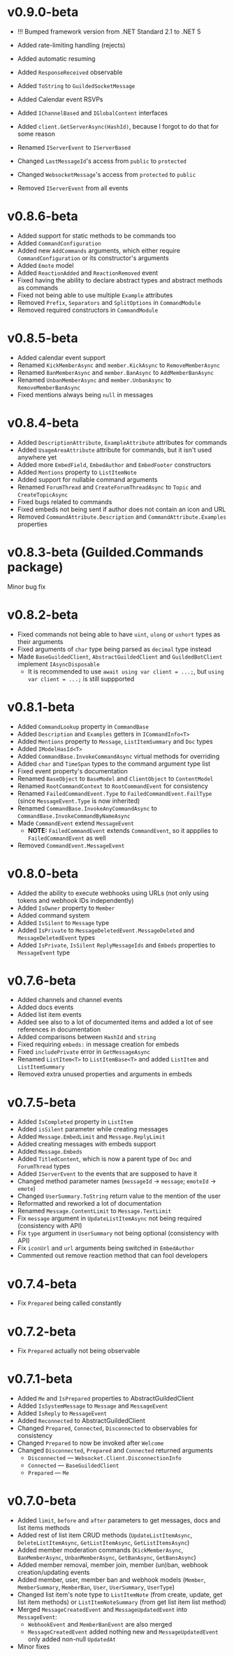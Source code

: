 # v0.9.0-beta

- !!! Bumped framework version from .NET Standard 2.1 to .NET 5

- Added rate-limiting handling (rejects)
- Added automatic resuming
- Added `ResponseReceived` observable
- Added `ToString` to `GuildedSocketMessage`
- Added Calendar event RSVPs
- Added `IChannelBased` and `IGlobalContent` interfaces
- Added `client.GetServerAsync(HashId)`, because I forgot to do that for some reason
- Renamed `IServerEvent` to `IServerBased`
- Changed `LastMessageId`'s access from `public` to `protected`
- Changed `WebsocketMessage`'s access from `protected` to `public`
- Removed `IServerEvent` from all events

# v0.8.6-beta

- Added support for static methods to be commands too
- Added `CommandConfiguration`
- Added new `AddCommands` arguments, which either require `CommandConfiguration` or its constructor's arguments
- Added `Emote` model
- Added `ReactionAdded` and `ReactionRemoved` event
- Fixed having the ability to declare abstract types and abstract methods as commands
- Fixed not being able to use multiple `Example` attributes
- Removed `Prefix`, `Separators` and `SplitOptions` in `CommandModule`
- Removed required constructors in `CommandModule`

# v0.8.5-beta

- Added calendar event support
- Renamed `KickMemberAsync` and `member.KickAsync` to `RemoveMemberAsync`
- Renamed `BanMemberAsync` and `member.BanAsync` to `AddMemberBanAsync`
- Renamed `UnbanMemberAsync` and `member.UnbanAsync` to `RemoveMemberBanAsync`
- Fixed mentions always being `null` in messages

# v0.8.4-beta

- Added `DescriptionAttribute`, `ExampleAttribute` attributes for commands
- Added `UsageAreaAttribute` attribute for commands, but it isn't used anywhere yet
- Added more `EmbedField`, `EmbedAuthor` and `EmbedFooter` constructors
- Added `Mentions` property to `ListItemNote`
- Added support for nullable command arguments
- Renamed `ForumThread` and `CreateForumThreadAsync` to `Topic` and `CreateTopicAsync`
- Fixed bugs related to commands
- Fixed embeds not being sent if author does not contain an icon and URL
- Removed `CommandAttribute.Description` and `CommandAttribute.Examples` properties

# v0.8.3-beta (Guilded.Commands package)

Minor bug fix

# v0.8.2-beta

- Fixed commands not being able to have `uint`, `ulong` or `ushort` types as their arguments
- Fixed arguments of `char` type being parsed as `decimal` type instead
- Made `BaseGuildedClient`, `AbstractGuildedClient` and `GuildedBotClient` implement `IAsyncDisposable`
    - It is recommended to use `await using var client = ...;`, but `using var client = ...;` is still suppported

# v0.8.1-beta

- Added `CommandLookup` property in `CommandBase`
- Added `Description` and `Examples` getters in `ICommandInfo<T>`
- Added `Mentions` property to `Message`, `ListItemSummary` and `Doc` types
- Added `IModelHasId<T>`
- Added `CommandBase.InvokeCommandAsync` virtual methods for overriding
- Added `char` and `TimeSpan` types to the command argument type list
- Fixed event property's documentation
- Renamed `BaseObject` to `BaseModel` and `ClientObject` to `ContentModel`
- Renamed `RootCommandContext` to `RootCommandEvent` for consistency
- Renamed `FailedCommandEvent.Type` to `FailedCommandEvent.FailType` (since `MessageEvent.Type` is now inherited)
- Renamed `CommandBase.InvokeAnyCommandAsync` to `CommandBase.InvokeCommandByNameAsync`
- Made `CommandEvent` extend `MessageEvent`
    - **NOTE:** `FailedCommandEvent` extends `CommandEvent`, so it appplies to `FailedCommandEvent` as well
- Removed `CommandEvent.MessageEvent`

# v0.8.0-beta

- Added the ability to execute webhooks using URLs (not only using tokens and webhook IDs independently)
- Added `IsOwner` property to `Member`
- Added command system
- Added `IsSilent` to `Message` type
- Added `IsPrivate` to `MessageDeletedEvent.MessageDeleted` and `MessageDeletedEvent` types
- Added `IsPrivate`, `IsSilent` `ReplyMessageIds` and `Embeds` properties to `MessageEvent` type

# v0.7.6-beta

- Added channels and channel events
- Added docs events
- Added list item events
- Added see also to a lot of documented items and added a lot of see references in documentation
- Added comparisons between `HashId` and `string`
- Fixed requiring `embeds:` in message creation for embeds
- Fixed `includePrivate` error in `GetMessageAsync`
- Renamed `ListItem<T>` to `ListItemBase<T>` and added `ListItem` and `ListItemSummary`
- Removed extra unused properties and arguments in embeds

# v0.7.5-beta

- Added `IsCompleted` property in `ListItem`
- Added `isSilent` parameter while creating messages
- Added `Message.EmbedLimit` and `Message.ReplyLimit`
- Added creating messages with embeds support
- Added `Message.Embeds`
- Added `TitledContent`, which is now a parent type of `Doc` and `ForumThread` types
- Added `IServerEvent` to the events that are supposed to have it
- Changed method parameter names (`messageId` -> `message`; `emoteId` -> `emote`)
- Changed `UserSummary.ToString` return value to the mention of the user
- Reformatted and reworked a lot of documentation
- Renamed `Message.ContentLimit` to `Message.TextLimit`
- Fix `message` argument in `UpdateListItemAsync` not being required (consistency with API)
- Fix `type` argument in `UserSummary` not being optional (consistency with API)
- Fix `iconUrl` and `url` arguments being switched in `EmbedAuthor`
- Commented out remove reaction method that can fool developers

# v0.7.4-beta

- Fix `Prepared` being called constantly

# v0.7.2-beta

- Fix `Prepared` actually not being observable

# v0.7.1-beta

- Added `Me` and `IsPrepared` properties to AbstractGuildedClient
- Added `IsSystemMessage` to `Message` and `MessageEvent`
- Added `IsReply` to `MessageEvent`
- Added `Reconnected` to AbstractGuildedClient
- Changed `Prepared`, `Connected`, `Disconnected` to observables for consistency
- Changed `Prepared` to now be invoked after `Welcome`
- Changed `Disconnected`, `Prepared` and `Connected` returned arguments
    - `Disconnected` — `Websocket.Client.DisconnectionInfo`
    - `Connected` — `BaseGuildedClient`
    - `Prepared` — `Me`

# v0.7.0-beta

- Added `limit`, `before` and `after` parameters to get messages, docs and list items methods
- Added rest of list item CRUD methods (`UpdateListItemAsync`, `DeleteListItemAsync`, `GetListItemAsync`, `GetListItemsAsync`)
- Added member moderation commands (`KickMemberAsync`, `BanMemberAsync`, `UnbanMemberAsync`, `GetBanAsync`, `GetBansAsync`)
- Added member removal, member join, member (un)ban, webhook creation/updating events
- Added member, user, member ban and webhook models (`Member`, `MemberSummary`, `MemberBan`, `User`, `UserSummary`, `UserType`)
- Changed list item's note type to `ListItemNote` (from create, update, get list item methods) or `ListItemNoteSummary` (from get list item list method)
- Merged `MessageCreatedEvent` and `MessageUpdatedEvent` into `MessageEvent`:
    - `WebhookEvent` and `MemberBanEvent` are also merged
    - `MessageCreatedEvent` added nothing new and `MessageUpdatedEvent` only added non-null `UpdatedAt`
- Minor fixes